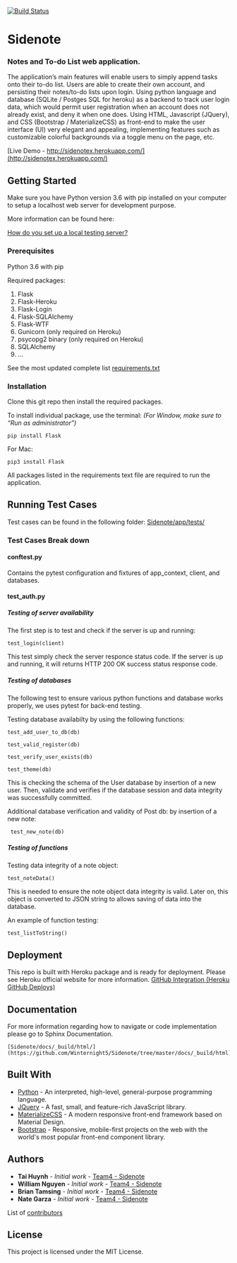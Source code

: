 [![Build Status](https://travis-ci.org/Winternight5/Sidenote.svg?branch=master)](https://travis-ci.org/Winternight5/Sidenote)

# Sidenote
### Notes and To-do List web application.

The application’s main features will enable users to simply append tasks onto their to-do list. Users are able to create their own account, and persisting their notes/to-do lists upon login. Using python language and database (SQLite / Postges SQL for heroku) as a backend to track user login data, which would permit user registration when an account does not already exist, and deny it when one does. Using HTML, Javascript (JQuery), and CSS (Bootstrap / MaterializeCSS) as front-end to make the user interface (UI) very elegant and appealing, implementing features such as customizable colorful backgrounds via a toggle menu on the page, etc.


[Live Demo - http://sidenotex.herokuapp.com/](http://sidenotex.herokuapp.com/)


## Getting Started

Make sure you have Python version 3.6 with pip installed on your computer to setup a localhost web server for development purpose.

More information can be found here:

[How do you set up a local testing server?]( https://developer.mozilla.org/en-US/docs/Learn/Common_questions/set_up_a_local_testing_server)

### Prerequisites

Python 3.6 with pip

Required packages: 
1.	Flask
2.	Flask-Heroku
3.	Flask-Login
4.	Flask-SQLAlchemy
5.	Flask-WTF
6.	Gunicorn (only required on Heroku)
7.	psycopg2 binary (only required on Heroku)
8.	SQLAlchemy
9. ...

See the most updated complete list [requirements.txt](https://github.com/Winternight5/Team4/blob/master/requirements.txt)

### Installation

Clone this git repo then install the required packages. 

To install individual package, use the terminal: *(For Window, make sure to “Run as administrator”)*

```
pip install Flask
```
For Mac:
```
pip3 install Flask
```
All packages listed in the requirements text file are required to run the application.


## Running Test Cases

Test cases can be found in the following folder: [Sidenote/app/tests/](https://github.com/Winternight5/Sidenote/tree/master/app/tests)

### Test Cases Break down 

#### conftest.py

Contains the pytest configuration and fixtures of app_context, client, and databases.


#### test_auth.py

##### Testing of server availability
The first step is to test and check if the server is up and running:
```
test_login(client)
``` 
This test simply check the server responce status code. If the server is up and running, it will returns HTTP 200 OK success status response code.

##### Testing of databases
The following test to ensure various python functions and database works properly, we uses pytest for back-end testing.

Testing database availabilty by using the following functions:
```
test_add_user_to_db(db)
``` 
```
test_valid_register(db)
```
```
test_verify_user_exists(db)
```
```
test_theme(db)
```
This is checking the schema of the User database by insertion of a new user. Then, validate and verifies if the database session and data integrity was successfully committed.


Additional database verification and validity of Post db: by insertion of a new note:
```
 test_new_note(db)
```

##### Testing of functions

Testing data integrity of a note object: 
```
test_noteData()
```
This is needed to ensure the note object data integrity is valid. Later on, this object is converted to JSON string to allows saving of data into the database.


An example of function testing:
```
test_listToString()
```

## Deployment

This repo is built with Heroku package and is ready for deployment. Please see Heroku official website for more information.
[GitHub Integration (Heroku GitHub Deploys)]( https://devcenter.heroku.com/articles/github-integration)


## Documentation
For more information regarding how to navigate or code implementation please go to Sphinx Documentation.

```
[Sidenote/docs/_build/html/](https://github.com/Winternight5/Sidenote/tree/master/docs/_build/html)
```


## Built With

* [Python](https://www.python.org/) - An interpreted, high-level, general-purpose programming language.
* [JQuery](https://www.jquery.com) - A fast, small, and feature-rich JavaScript library.
* [MaterializeCSS](https://materializecss.com/) - A modern responsive front-end framework based on Material Design.
* [Bootstrap](https://getbootstrap.com) - Responsive, mobile-first projects on the web with the world's most popular front-end component library.


## Authors

* **Tai Huynh** - *Initial work* - [Team4 - Sidenote]( https://github.com/Winternight5/Team4)
* **William Nguyen** - *Initial work* - [Team4 - Sidenote]( https://github.com/Winternight5/Team4)
* **Brian Tamsing** - *Initial work* - [Team4 - Sidenote]( https://github.com/Winternight5/Team4)
* **Nate Garza** - *Initial work* - [Team4 - Sidenote]( https://github.com/Winternight5/Team4)

List of [contributors]( https://github.com/Winternight5/Team4/graphs/contributors)


## License

This project is licensed under the MIT License.
